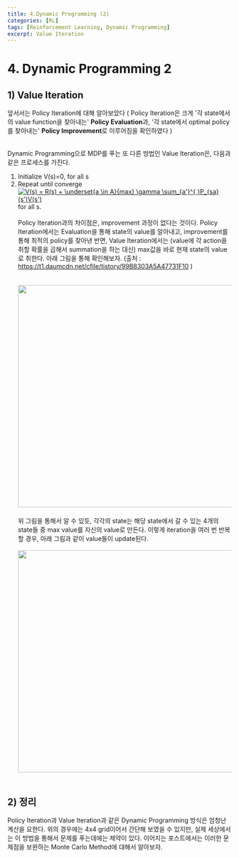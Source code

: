 ```yaml
---
title: 4.Dynamic Programming (2)
categories: [RL]
tags: [Reinforcement Learning, Dynamic Programming]
excerpt: Value Iteration
---
```

<script src="https://cdn.mathjax.org/mathjax/latest/MathJax.js?config=TeX-AMS-MML_HTMLorMML" type="text/javascript"></script>

# 4. Dynamic Programming 2

## 1) Value Iteration
앞서서는 Policy Iteration에 대해 알아보았다 ( Policy Iteration은 크게 '각 state에서의 value function을 찾아내는' **Policy Evaluation**과, '각 
state에서 optimal policy를 찾아내는' **Policy Improvement**로 이루어짐을 확인하였다 ) </br> </br>

Dynamic Programming으로 MDP를 푸는 또 다른 방법인 Value Iteration은, 다음과 같은 프로세스를 가진다.
1) Initialize V(s)=0, for all s </br>
2) Repeat until converge </br>
<a href="https://www.codecogs.com/eqnedit.php?latex=V(s)&space;=&space;R(s)&space;&plus;&space;\underset{a&space;\in&space;A}{max}&space;\gamma&space;\sum_{a'}^{&space;}P_{sa}(s')V(s')" target="_blank"><img src="https://latex.codecogs.com/gif.latex?V(s)&space;=&space;R(s)&space;&plus;&space;\underset{a&space;\in&space;A}{max}&space;\gamma&space;\sum_{a'}^{&space;}P_{sa}(s')V(s')" title="V(s) = R(s) + \underset{a \in A}{max} \gamma \sum_{a'}^{ }P_{sa}(s')V(s')" /></a>
  for all s. </br> </br>
 Policy Iteration과의 차이점은, improvement 과정이 없다는 것이다. Policy Iteration에서는 Evaluation을 통해 state의 value를 알아내고, improvement를 
 통해 최적의 policy를 찾아낸 반면, Value Iteration에서는 (value에 각 action을 취할 확률을 곱해서 summation을 하는 대신) max값을 바로 현재 state의
 value로 취한다. 아래 그림을 통해 확인해보자. (출처 : https://t1.daumcdn.net/cfile/tistory/99B8303A5A47731F10 )</br> </br>  
<img src="https://t1.daumcdn.net/cfile/tistory/99B8303A5A47731F10" width="500" />  </br> </br>
 위 그림을 통해서 알 수 있듯, 각각의 state는 해당 state에서 갈 수 있는 4개의 state들 중 max value를 자신의 value로 만든다. 이렇게 iteration을 여러 번
 반복할 경우, 아래 그림과 같이 value들이 update된다. </br> </br>
 <img src="https://t1.daumcdn.net/cfile/tistory/990D2B365A489D6C21" width="500" />  </br> </br>

 ## 2) 정리
 Policy Iteration과 Value Iteration과 같은 Dynamic Programming 방식은 엄청난 계산을 요한다. 위의 경우에는 4x4 grid이어서 간단해
 보였을 수 있지만, 실제 세상에서는 이 방법을 통해서 문제를 푸는데에는 제약이 있다. 이어지는 포스트에서는 이러한 문제점을 보완하는
 Monte Carlo Method에 대해서 알아보자.


